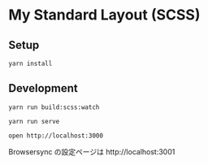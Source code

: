 My Standard Layout (SCSS)
=========================

## Setup

```
yarn install
```

## Development

```
yarn run build:scss:watch
```

```
yarn run serve
```

```
open http://localhost:3000
```

Browsersync の設定ページは http://localhost:3001
